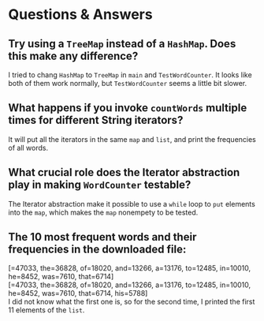 # Questions & Answers

## Try using a `TreeMap` instead of a `HashMap`. Does this make any difference?
I tried to chang `HashMap` to `TreeMap` in `main` and `TestWordCounter`.
It looks like both of them work normally, but `TestWordCounter` seems a little bit slower. 

## What happens if you invoke `countWords` multiple times for different String iterators?
It will put all the iterators in the same `map` and `list`, and print the frequencies of all words.

## What crucial role does the Iterator abstraction play in making `WordCounter` testable?
The Iterator abstraction make it possible to use a `while` loop to `put` elements into the `map`, which makes the `map` nonempety to be tested.

## The 10 most frequent words and their frequencies in the downloaded file:
[=47033, the=36828, of=18020, and=13266, a=13176, to=12485, in=10010, he=8452, was=7610, that=6714]<br>
[=47033, the=36828, of=18020, and=13266, a=13176, to=12485, in=10010, he=8452, was=7610, that=6714, his=5788]<br>
I did not know what the first one is, so for the second time, I printed the first 11 elements of the `list`.